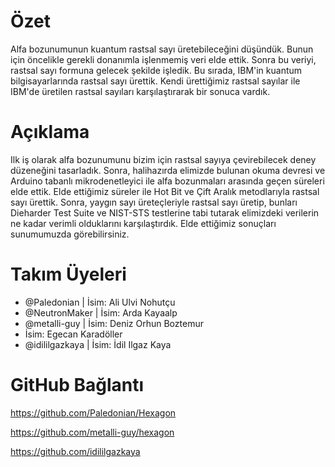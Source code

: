 # Özet

Alfa bozunumunun kuantum rastsal sayı üretebileceğini düşündük. Bunun için öncelikle gerekli donanımla işlenmemiş veri elde ettik. Sonra bu veriyi, rastsal sayı formuna gelecek şekilde işledik. Bu sırada, IBM'in kuantum bilgisayarlarında rastsal sayı ürettik. Kendi ürettiğimiz rastsal sayılar ile IBM'de üretilen rastsal sayıları karşılaştırarak bir sonuca vardık.

# Açıklama

Ilk iş olarak alfa bozunumunu bizim için rastsal sayıya çevirebilecek deney düzeneğini tasarladık. Sonra, halihazırda elimizde bulunan okuma devresi ve Arduino tabanlı mikrodenetleyici ile alfa bozunmaları arasında geçen süreleri elde ettik. Elde ettiğimiz süreler ile Hot Bit ve Çift Aralık metodlarıyla rastsal sayı ürettik. Sonra, yaygın sayı üreteçleriyle rastsal sayı üretip, bunları Dieharder Test Suite ve NIST-STS testlerine tabi tutarak elimizdeki verilerin ne kadar verimli olduklarını karşılaştırdık.  Elde ettiğimiz sonuçları sunumumuzda görebilirsiniz.

# Takım Üyeleri
 - @Paledonian | İsim: Ali Ulvi Nohutçu
 - @NeutronMaker | İsim: Arda Kayaalp
 - @metalli-guy | İsim: Deniz Orhun Boztemur
 - İsim: Egecan Karadöller
 - @idililgazkaya | İsim: İdil Ilgaz Kaya
 
# GitHub Bağlantı

https://github.com/Paledonian/Hexagon

https://github.com/metalli-guy/hexagon

https://github.com/idililgazkaya
